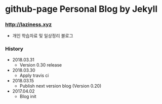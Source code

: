 # github-page Personal Blog by Jekyll
### http://laziness.xyz

- 개인 학습자료 및 일상정리 블로그


### History
- 2018.03.31
  - Version 0.30 release
- 2018.03.30
  - Apply travis ci
- 2018.03.15
  - Publish next version blog (Version 0.20)
- 2017.04.02
  - Blog init
